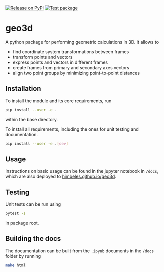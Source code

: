 [![Release on PyPI](https://github.com/himbeles/geo3d/workflows/Publish%20on%20PyPI/badge.svg)](https://pypi.org/project/geo3d/)
[![Test package](https://github.com/himbeles/geo3d/workflows/Test%20package/badge.svg)](https://github.com/himbeles/geo3d/actions?query=workflow%3A%22Test+package%22)

# geo3d

A python package for performing geometric calculations in 3D.
It allows to 
  - find coordinate system transformations between frames
  - transform points and vectors
  - express points and vectors in different frames
  - create frames from primary and secondary axes vectors
  - align two point groups by minimizing point-to-point distances  


## Installation 
To install the module and its core requirements, run
```sh
pip install --user -e .
```
within the base directory. 

To install all requirements, including the ones for unit testing and documentation.

```sh
pip install --user -e .[dev]
```

## Usage 
Instructions on basic usage can be found in the jupyter notebook in `/docs`, 
which are also deployed to [himbeles.github.io/geo3d](https://himbeles.github.io/geo3d).

## Testing
Unit tests can be run using 
```sh
pytest -s 
```
in package root. 


## Building the docs
The documentation can be built from the `.ipynb` documents in the `/docs` folder by running
```sh
make html
```
